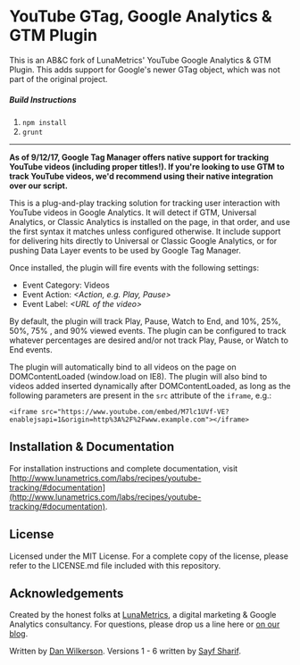 # YouTube GTag, Google Analytics & GTM Plugin

This is an AB&C fork of LunaMetrics' YouTube Google Analytics & GTM Plugin. This adds support for Google's newer GTag object, which was not part of the original project.

##### Build Instructions

1. `npm install`
2. `grunt`



----


<strong>As of 9/12/17, Google Tag Manager offers native support for tracking YouTube videos (including proper titles!). If you're looking to use GTM to track YouTube videos, we'd recommend using their native integration over our script.</strong>

This is a plug-and-play tracking solution for tracking user interaction with YouTube videos in Google Analytics. It will detect if GTM, Universal Analytics, or Classic Analytics is installed on the page, in that order, and use the first syntax it matches unless configured otherwise. It include support for delivering hits directly to Universal or Classic Google Analytics, or for pushing Data Layer events to be used by Google Tag Manager.

Once installed, the plugin will fire events with the following settings:
- Event Category: Videos
- Event Action: *&lt;Action, e.g. Play, Pause&gt;*
- Event Label: *&lt;URL of the video&gt;*

By default, the plugin will track Play, Pause, Watch to End, and 10%, 25%, 50%, 75% , and 90% viewed events. The plugin can be configured to track whatever percentages are desired and/or not track Play, Pause, or Watch to End events.

The plugin will automatically bind to all videos on the page on DOMContentLoaded (window.load on IE8). The plugin will also bind to videos added inserted dynamically after DOMContentLoaded, as long as the following parameters are present in the <code>src</code> attribute of the <code>iframe</code>, e.g.:

    <iframe src="https://www.youtube.com/embed/M7lc1UVf-VE?enablejsapi=1&origin=http%3A%2F%2Fwww.example.com"></iframe>

## Installation & Documentation

For installation instructions and complete documentation, visit [http://www.lunametrics.com/labs/recipes/youtube-tracking/#documentation](http://www.lunametrics.com/labs/recipes/youtube-tracking/#documentation).

## License

Licensed under the MIT License. For a complete copy of the license, please refer to the LICENSE.md file included with this repository.

## Acknowledgements

Created by the honest folks at [LunaMetrics](http://www.lunametrics.com/), a digital marketing & Google Analytics consultancy. For questions, please drop us a line here or [on our blog](http://www.lunametrics.com/blog/2015/05/11/updated-youtube-tracking-google-analytics-gtm/).

Written by [Dan Wilkerson](https://twitter.com/notdanwilkerson). Versions 1 - 6 written by [Sayf Sharif](https://twitter.com/sayfsharif).
